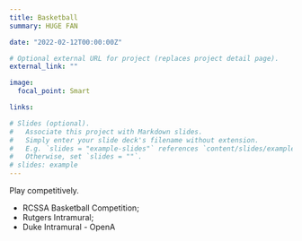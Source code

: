 ```yaml
---
title: Basketball
summary: HUGE FAN

date: "2022-02-12T00:00:00Z"

# Optional external URL for project (replaces project detail page).
external_link: ""

image:
  focal_point: Smart

links:

# Slides (optional).
#   Associate this project with Markdown slides.
#   Simply enter your slide deck's filename without extension.
#   E.g. `slides = "example-slides"` references `content/slides/example-slides.md`.
#   Otherwise, set `slides = ""`.
# slides: example
---
```


Play competitively.
- RCSSA Basketball Competition; 
- Rutgers Intramural; 
- Duke Intramural - OpenA



